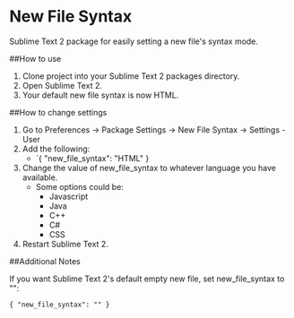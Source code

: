 New File Syntax
===============

Sublime Text 2 package for easily setting a new file's syntax mode.

##How to use

1. Clone project into your Sublime Text 2 packages directory.
2. Open Sublime Text 2.
3. Your default new file syntax is now HTML.

##How to change settings

1. Go to Preferences -> Package Settings -> New File Syntax -> Settings - User
2. Add the following:
	* `{ "new_file_syntax": "HTML" }
3. Change the value of new_file_syntax to whatever language you have available.
	* Some options could be:
		* Javascript
		* Java
		* C++
		* C#
		* CSS
4. Restart Sublime Text 2.

##Additional Notes

If you want Sublime Text 2's default empty new file, set new_file_syntax to "":

```{ "new_file_syntax": "" }```